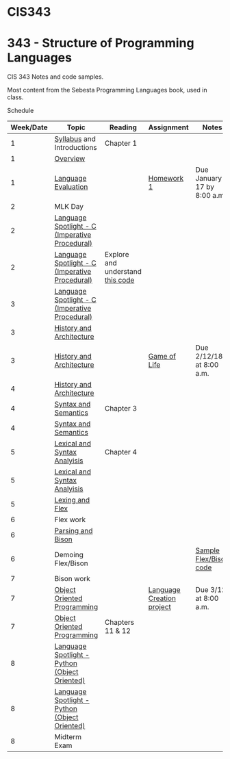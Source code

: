 # CIS343

# 343 - Structure of Programming Languages
CIS 343 Notes and code samples.

Most content from the Sebesta Programming Languages book, used in class.

Schedule

| Week/Date | Topic | Reading | Assignment | Notes |
|------|-------|---------|------------|-------|
| 1  | [Syllabus](./syllabus.md "Class syllabus") and Introductions | Chapter 1 | | |
| 1  | [Overview](https://gitpitch.com/irawoodring/343/master?p=overview "Overview slides") | | |
| 1  | [Language Evaluation](https://gitpitch.com/irawoodring/343/master?p=language-evaluation "Language evaluation slides") | | [Homework 1](./assignments/github.md "Homework 1")| Due January 17 by 8:00 a.m. |
| 2 | MLK Day | | |
| 2 | [Language Spotlight - C (Imperative Procedural)](https://gitpitch.com/irawoodring/343/master?p=c-lectures "C Lecture") | | |
| 2 | [Language Spotlight - C (Imperative Procedural)](https://gitpitch.com/irawoodring/343/master?p=c-lectures "C Lecture") | Explore and understand [this code](https://github.com/irawoodring/pointer_perils "Pointers in C") | |
| 3 | [Language Spotlight - C (Imperative Procedural)](https://gitpitch.com/irawoodring/343/master?p=c-lectures "C Lecture") | | |
| 3 | [History and Architecture](https://gitpitch.com/irawoodring/343/master?p=history-and-architecture) | | |
| 3 | [History and Architecture](https://gitpitch.com/irawoodring/343/master?p=history-and-architecture) | | [Game of Life](./assignments/life.md "Game of Life assignment") | Due 2/12/18 at 8:00 a.m. |
| 4 | [History and Architecture](https://gitpitch.com/irawoodring/343/master?p=history-and-architecture)  | | |
| 4  | [Syntax and Semantics](https://gitpitch.com/irawoodring/343/master?p=syntax-and-semantics "Syntax and Semantics Lecture") | Chapter 3 | | |
| 4  | [Syntax and Semantics](https://gitpitch.com/irawoodring/343/master?p=syntax-and-semantics "Syntax and Semantics Lecture") |  | | |
| 5  | [Lexical and Syntax Analyisis](https://gitpitch.com/irawoodring/343/master?p=lexical-and-syntax-analysis "Lexical and Syntax Analysis") | Chapter 4 | | |
| 5  | [Lexical and Syntax Analyisis](https://gitpitch.com/irawoodring/343/master?p=lexical-and-syntax-analysis "Lexical and Syntax Analysis") |  | | |
| 5  | [Lexing and Flex](https://gitpitch.com/irawoodring/343/master?p=lexing-and-regex "Flex tutorial") |  | | |
| 6  | Flex work |  | | |
| 6  | [Parsing and Bison](https://gitpitch.com/irawoodring/343/master?p=parsing-with-bison "Bison tutorial")|  | | |
| 6  | Demoing Flex/Bison |  | | [Sample Flex/Bison code](https://github.com/irawoodring/343/tree/master/parsing-with-bison/sample_code "Sample code.")|
| 7  | Bison work |  | | |
| 7  | [Object Oriented Programming](https://gitpitch.com/irawoodring/343/master?p=object-oriented-programming "ADTs and OO") |  | [Language Creation project](./assignments/language_creation.md "Language creation assignment") | Due 3/12 at 8:00 a.m. |
| 7  | [Object Oriented Programming](https://gitpitch.com/irawoodring/343/master?p=object-oriented-programming "ADTs and OO") | Chapters 11 & 12 | | |
| 8  |  [Language Spotlight - Python (Object Oriented)](https://gitpitch.com/irawoodring/343/master?p=python-overview "Python Language Overview") |  | | |
| 8  |  [Language Spotlight - Python (Object Oriented)](https://gitpitch.com/irawoodring/343/master?p=python-overview "Python Language Overview") |  | | |
| 8  | Midterm Exam |  | | |
